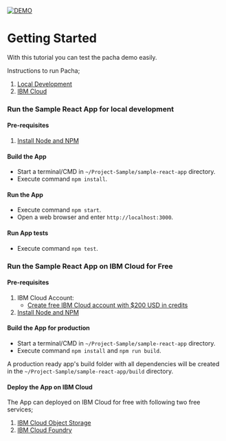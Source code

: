 [![DEMO](https://img.shields.io/badge/View-Website-blue)](https://haydeeesthefany.github.io/pacha_app_FE/#/inicio)

# Getting Started

With this tutorial you can test the pacha demo easily. 

Instructions to run Pacha;
1. [Local Development](#run-the-sample-react-app-for-local-development)
2. [IBM Cloud](#run-the-sample-react-app-on-IBM-cloud-for-free)

### Run the Sample React App for local development
#### Pre-requisites
1. [Install Node and NPM](https://nodejs.org/en/download/)

#### Build the App
- Start a terminal/CMD in `~/Project-Sample/sample-react-app` directory.
- Execute command `npm install`.

#### Run the App
- Execute command `npm start`.
- Open a web browser and enter `http://localhost:3000`.

#### Run App tests
- Execute command `npm test`.

### Run the Sample React App on IBM Cloud for Free
#### Pre-requisites
1. IBM Cloud Account:
    - [Create free IBM Cloud account with $200 USD in credits](https://developer.ibm.com/callforcode/get-started/)
2. [Install Node and NPM](https://nodejs.org/en/download/)

#### Build the App for production
- Start a terminal/CMD in `~/Project-Sample/sample-react-app` directory.
- Execute command `npm install` and `npm run build`.

A production ready app's build folder with all dependencies will be created in the `~/Project-Sample/sample-react-app/build` directory.

#### Deploy the App on IBM Cloud

The App can deployed on IBM Cloud for free with following two free services;
1. [IBM Cloud Object Storage](./docs/IBM_CLOUD_OBJECT_STORAGE_DEPLOYMENT.md)
2. [IBM Cloud Foundry](./docs/IBM_CLOUD_FOUNDRY_DEPLOYMENT.md)
